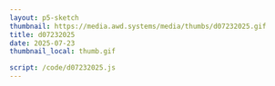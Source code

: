 ```yaml
---
layout: p5-sketch
thumbnail: https://media.awd.systems/media/thumbs/d07232025.gif
title: d07232025
date: 2025-07-23
thumbnail_local: thumb.gif

script: /code/d07232025.js
---
```

